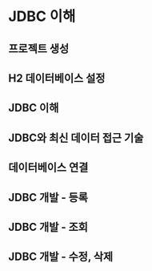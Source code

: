 # JDBC 이해

## 프로젝트 생성

## H2 데이터베이스 설정

## JDBC 이해

## JDBC와 최신 데이터 접근 기술

## 데이터베이스 연결

## JDBC 개발 - 등록

## JDBC 개발 - 조회

## JDBC 개발 - 수정, 삭제
